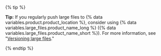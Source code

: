 {% tip %}

**Tip:** If you regularly push large files to {% data variables.product.product_location %}, consider using {% data variables.large_files.product_name_long %} ({% data variables.large_files.product_name_short %}). For more information, see "[Versioning large files](/articles/versioning-large-files)."

{% endtip %}
